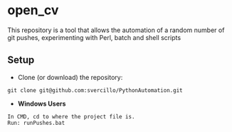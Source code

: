 # open_cv
This repository is a tool that allows the automation of a random number of git pushes, experimenting with Perl, batch and shell scripts


## Setup
- Clone (or download) the repository:
```ShellSession
git clone git@github.com:svercillo/PythonAutomation.git
```
* **Windows Users**
```Run
In CMD, cd to where the project file is.
Run: runPushes.bat

```